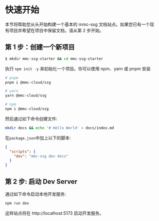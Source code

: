 # 快速开始

本节将帮助您从头开始构建一个基本的 mmc-ssg 文档站点。如果您已有一个现有项目并希望在项目中保留文档，请从第 2 步开始。

## 第 1 步：创建一个新项目

```sh
$ mkdir mmc-ssg-starter && cd mmc-ssg-starter
```

执行 `npm init -y` 来初始化一个项目。你可以使用 npm、yarn 或 pnpm 安装

```sh
# pnpm 
pnpm i @mmc-cloud/ssg

# yarn
yarn @mmc-cloud/ssg

# npm
npm i @mmc-cloud/ssg
```

然后通过如下命令创建文件:

```bash
mkdir docs && echo '# Hello World' > docs/index.md
```


在`package.json`中加上以下的脚本:

```json
{
  "scripts": {
    "dev": "mmc-ssg dev docs"
  }
}
```

## 第 2 步: 启动 Dev Server

通过如下命令启动本地开发服务:

```sh
npm run dev
```

这样站点将在 http://localhost:5173 启动开发服务。
